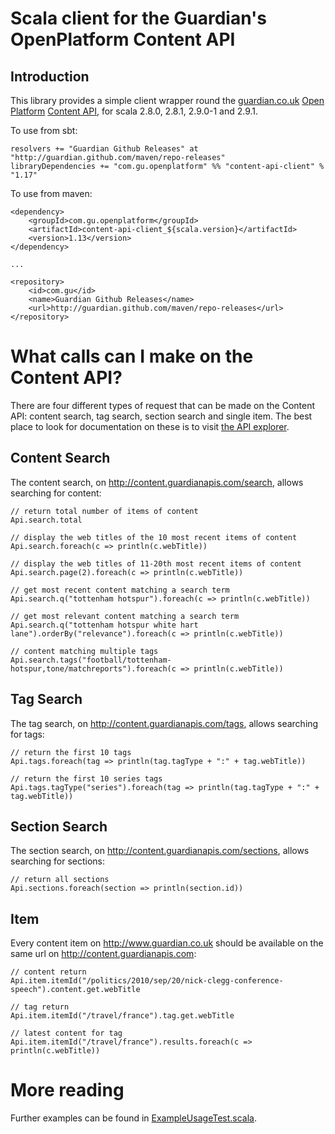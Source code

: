 Scala client for the Guardian's OpenPlatform Content API
========================================================

Introduction
------------

This library provides a simple client wrapper round the [guardian.co.uk][g.co.uk]
[Open Platform][openplatform] [Content API][api], for scala 2.8.0, 2.8.1, 2.9.0-1 and 2.9.1.

[g.co.uk]: http://guardian.co.uk
[openplatform]: http://www.guardian.co.uk/open-platform
[api]: http://content.guardianapis.com


To use from sbt:

    resolvers += "Guardian Github Releases" at "http://guardian.github.com/maven/repo-releases"
    libraryDependencies += "com.gu.openplatform" %% "content-api-client" % "1.17"

To use from maven:

    <dependency>
        <groupId>com.gu.openplatform</groupId>
        <artifactId>content-api-client_${scala.version}</artifactId>
        <version>1.13</version>
    </dependency>

    ...

    <repository>
        <id>com.gu</id>
        <name>Guardian Github Releases</name>
        <url>http://guardian.github.com/maven/repo-releases</url>
    </repository>

What calls can I make on the Content API?
=========================================

There are four different types of request that can be made on the Content API: content search, tag search,
section search and single item. The best place to look for documentation on these is to visit
[the API explorer](http://explorer.content.guardianapis.com).

Content Search
--------------

The content search, on http://content.guardianapis.com/search, allows searching for content:

    // return total number of items of content
    Api.search.total

    // display the web titles of the 10 most recent items of content
    Api.search.foreach(c => println(c.webTitle))

    // display the web titles of 11-20th most recent items of content
    Api.search.page(2).foreach(c => println(c.webTitle))

    // get most recent content matching a search term
    Api.search.q("tottenham hotspur").foreach(c => println(c.webTitle))

    // get most relevant content matching a search term
    Api.search.q("tottenham hotspur white hart lane").orderBy("relevance").foreach(c => println(c.webTitle))

    // content matching multiple tags
    Api.search.tags("football/tottenham-hotspur,tone/matchreports").foreach(c => println(c.webTitle))

Tag Search
----------

The tag search, on http://content.guardianapis.com/tags, allows searching for tags:

    // return the first 10 tags
    Api.tags.foreach(tag => println(tag.tagType + ":" + tag.webTitle))

    // return the first 10 series tags
    Api.tags.tagType("series").foreach(tag => println(tag.tagType + ":" + tag.webTitle))

Section Search
--------------

The section search, on http://content.guardianapis.com/sections, allows searching for sections:

    // return all sections
    Api.sections.foreach(section => println(section.id))

Item
----

Every content item on http://www.guardian.co.uk should be available on the same url on
http://content.guardianapis.com:

    // content return
    Api.item.itemId("/politics/2010/sep/20/nick-clegg-conference-speech").content.get.webTitle

    // tag return
    Api.item.itemId("/travel/france").tag.get.webTitle

    // latest content for tag
    Api.item.itemId("/travel/france").results.foreach(c => println(c.webTitle))


More reading
============

Further examples can be found in [ExampleUsageTest.scala](open-platform-content-api-scala-client/src/test/scala/ExampleUsageTest.scala).

